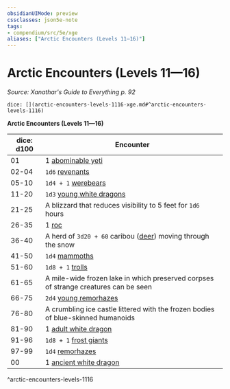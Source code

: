 ```yaml
---
obsidianUIMode: preview
cssclasses: json5e-note
tags:
- compendium/src/5e/xge
aliases: ["Arctic Encounters (Levels 11—16)"]
---
```

# Arctic Encounters (Levels 11—16)
*Source: Xanathar's Guide to Everything p. 92* 

`dice: [](arctic-encounters-levels-1116-xge.md#^arctic-encounters-levels-1116)`

**Arctic Encounters (Levels 11—16)**

| dice: d100 | Encounter |
|------------|-----------|
| 01 | 1 [abominable yeti](/2-Mechanics/CLI/bestiary/monstrosity/abominable-yeti.md) |
| 02-04 | `1d6` [revenants](/2-Mechanics/CLI/bestiary/undead/revenant.md) |
| 05-10 | `1d4 + 1` [werebears](/2-Mechanics/CLI/bestiary/humanoid/werebear.md) |
| 11-20 | `1d3` [young white dragons](/2-Mechanics/CLI/bestiary/dragon/young-white-dragon.md) |
| 21-25 | A blizzard that reduces visibility to 5 feet for `1d6` hours |
| 26-35 | 1 [roc](/2-Mechanics/CLI/bestiary/monstrosity/roc.md) |
| 36-40 | A herd of `3d20 + 60` caribou ([deer](/2-Mechanics/CLI/bestiary/beast/deer.md)) moving through the snow |
| 41-50 | `1d4` [mammoths](/2-Mechanics/CLI/bestiary/beast/mammoth.md) |
| 51-60 | `1d8 + 1` [trolls](/2-Mechanics/CLI/bestiary/giant/troll.md) |
| 61-65 | A mile-wide frozen lake in which preserved corpses of strange creatures can be seen |
| 66-75 | `2d4` [young remorhazes](/2-Mechanics/CLI/bestiary/monstrosity/young-remorhaz.md) |
| 76-80 | A crumbling ice castle littered with the frozen bodies of blue-skinned humanoids |
| 81-90 | 1 [adult white dragon](/2-Mechanics/CLI/bestiary/dragon/adult-white-dragon.md) |
| 91-96 | `1d8 + 1` [frost giants](/2-Mechanics/CLI/bestiary/giant/frost-giant.md) |
| 97-99 | `1d4` [remorhazes](/2-Mechanics/CLI/bestiary/monstrosity/remorhaz.md) |
| 00 | 1 [ancient white dragon](/2-Mechanics/CLI/bestiary/dragon/ancient-white-dragon.md) |
^arctic-encounters-levels-1116